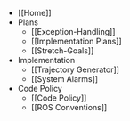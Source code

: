 * [[Home]]
* Plans
    * [[Exception-Handling]]
    * [[Implementation Plans]]
    * [[Stretch-Goals]]
* Implementation
    * [[Trajectory Generator]]
    * [[System Alarms]]
* Code Policy
    * [[Code Policy]]
    * [[ROS Conventions]]
